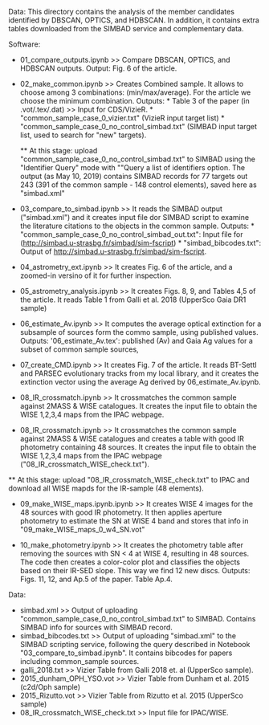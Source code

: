 Data:
This directory contains the analysis of the member candidates identified by DBSCAN, OPTICS, and HDBSCAN. In addition,
it contains extra tables downloaded from the SIMBAD service and complementary data. 


Software:
* 01_compare_outputs.ipynb       >>  Compare DBSCAN, OPTICS, and HDBSCAN outputs. Output: Fig. 6 of the article.

* 02_make_common.ipynb           >>  Creates Combined sample. It allows to choose among 3 combinations: (min/max/average). For the
                                     article we choose the minimum combination. Outputs:
                                     * Table 3 of the paper (in .vot/.tex/.dat) >> Input for CDS/VizieR.
                                     * "common_sample_case_0_vizier.txt" (VizieR input target list)
                                     * "common_sample_case_0_no_control_simbad.txt" (SIMBAD input target list, used to search for "new" targets).  

	** At this stage: upload "common_sample_case_0_no_control_simbad.txt" to SIMBAD using the "Identifier Query" mode with ""Query a list of
	identifiers option. The output (as May 10, 2019) contains SIMBAD records for 77 targets out 243 (391 of the common sample - 148 control
	elements), saved here as "simbad.xml"

* 03_compare_to_simbad.ipynb     >>  It reads the SIMBAD output ("simbad.xml") and it creates input file dor SIMBAD script to examine the literature
                                     citations to the objects in the common sample. Outputs:
                                     * "common_sample_case_0_no_control_simbad_out.txt": Input file for (http://simbad.u-strasbg.fr/simbad/sim-fscript)
                                     * "simbad_bibcodes.txt":                            Output of http://simbad.u-strasbg.fr/simbad/sim-fscript.


* 04_astrometry_ext.ipynb        >>  It creates Fig. 6 of the article, and a zoomed-in versino of it for further inspection.

* 05_astrometry_analysis.ipynb   >>  It creates Figs. 8, 9, and Tables 4,5 of the article. It reads Table 1 from Galli et al. 2018 (UpperSco Gaia DR1 sample)

* 06_estimate_Av.ipynb           >>  It computes the average optical extinction for a subsample of sources form the commo sample, using published values.
                                    Outputs: '06_estimate_Av.tex': published (Av) and Gaia Ag values for a subset of common sample sources,

* 07_create_CMD.ipynb            >>  It creates Fig. 7 of the article. It reads BT-Settl and PARSEC evolutionary tracks from my local library, and
                                     it creates the extinction vector using the average Ag derived by 06_estimate_Av.ipynb. 

* 08_IR_crossmatch.ipynb         >>  It crossmatches the common sample against 2MASS & WISE catalogues. It creates the input file to obtain the WISE
                                     1,2,3,4 maps from the IPAC webpage.

* 08_IR_crossmatch.ipynb         >>  It crossmatches the common sample against 2MASS & WISE catalogues and creates a table with good IR photometry
                                     containing 48 sources. It creates the input file to obtain the WISE 1,2,3,4 maps from the IPAC webpage
                                     ("08_IR_crossmatch_WISE_check.txt").

** At this stage: upload "08_IR_crossmatch_WISE_check.txt" to IPAC and download all WISE mapds for the IR-sample (48 elements).

* 09_make_WISE_maps.ipynb.ipynb  >>  It creates WISE 4 images for the 48 sources with good IR photometry. It then applies aperture photometry
                                     to estimate the SN at WISE 4 band and stores that info in "09_make_WISE_maps_0_w4_SN.vot"

* 10_make_photometry.ipynb       >> It creates the photometry table after removing the sources with SN < 4 at WISE 4, resulting in 48 sources.
                                    The code then creates a color-color plot and classifies the objects based on their IR-SED slope. This way
                                    we find 12 new discs. Outputs: Figs. 11, 12, and Ap.5 of the paper. Table Ap.4.

Data:

* simbad.xml                       >>  Output of uploading "common_sample_case_0_no_control_simbad.txt" to SIMBAD. Contains SIMBAD info for
                                       sources with SIMBAD record.
* simbad_bibcodes.txt              >>  Output of uploading "simbad.xml" to the SIMBAD scripting service, following the query described in Notebook 
                                       "03_compare_to_simbad.ipynb". It contains bibcodes for papers including common_sample sources.
* galli_2018.txt                   >>  Vizier Table from Galli 2018 et. al (UpperSco sample).
* 2015_dunham_OPH_YSO.vot          >>  Vizier Table from Dunham et al. 2015 (c2d/Oph sample)
* 2015_Rizutto.vot                 >>  Vizier Table from Rizutto et al. 2015 (UpperSco sample)
* 08_IR_crossmatch_WISE_check.txt  >>  Input file for IPAC/WISE.